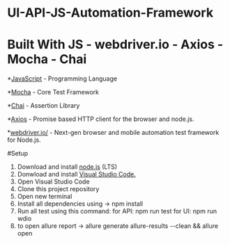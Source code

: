 # UI-API-JS-Automation-Framework

# Built With JS - webdriver.io - Axios - Mocha - Chai

\*<a href="https://developer.mozilla.org/en-US/docs/Web/JavaScript">JavaScript</a> - Programming Language

\*<a href="https://mochajs.org/">Mocha</a> - Core Test Framework

\*<a href="https://www.chaijs.com/">Chai</a> - Assertion Library

\*<a href="https://github.com/axios/axios">Axios</a> - Promise based HTTP client for the browser and node.js.

\*<a href="https://webdriver.io/">webdriver.io/</a> - Next-gen browser and mobile automation test framework for Node.js.

#Setup

1. Download and install <a href="https://nodejs.org/en/download/">node.js</a> (LTS)
2. Donwload and install <a href="https://code.visualstudio.com/download">Visual Studio Code.</a>
3. Open Visual Studio Code
4. Clone this project repository
5. Open new terminal
6. Install all dependencies using -> npm install
7. Run all test using this command:
   for API: npm run test
   for UI: npm run wdio
8. to open allure report -> allure generate allure-results --clean && allure open
